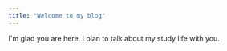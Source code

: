 ```yaml
---
title: "Welcome to my blog"
---
```


I'm glad you are here. I plan to talk about my study life with you.

